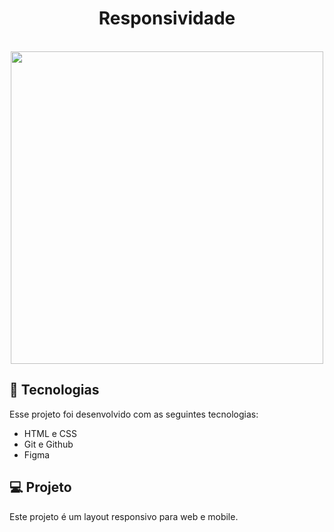 
<h1 align="center"> Responsividade </h1>

<br>

<div align="center">
<img src="https://github.com/LilianGraciano/Cheesecake/assets/147550994/ddda76ce-c923-449b-beb3-b9426c53ddb9"  width="500px"/>
</div>



## 🚀 Tecnologias

Esse projeto foi desenvolvido com as seguintes tecnologias:

- HTML e CSS
- Git e Github
- Figma

## 💻 Projeto

Este projeto é um layout responsivo para web e mobile.
